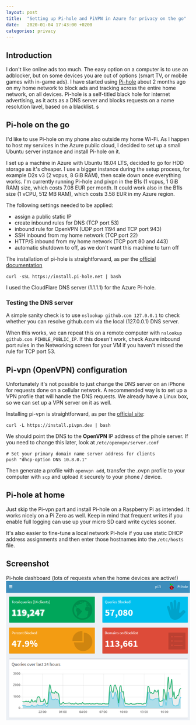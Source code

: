 ```yaml
---
layout: post
title:  "Setting up Pi-hole and PiVPN in Azure for privacy on the go"
date:   2020-01-04 17:43:00 +0200
categories: privacy
---
```


## Introduction

I don't like online ads too much. The easy option on a computer is to use an adblocker, but on some devices you are out of options (smart TV, or mobile games with in-game ads).
I have started using [Pi-hole](https://pi-hole.net) about 2 months ago on my home network to block ads and tracking across the entire home network, on all devices. 
Pi-hole is a self-titled black hole for internet advertising, as it acts as a DNS server and blocks requests on a name resolution lavel, based on a blacklist.
s
## Pi-hole on the go

I'd like to use Pi-hole on my phone also outside my home Wi-Fi. As I happen to host my services in the Azure public cloud, I decided to set up a small Ubuntu server instance and install Pi-hole on it.

I set up a machine in Azure with Ubuntu 18.04 LTS, decided to go for HDD storage as it's cheaper. I use a bigger instance during the setup process, for example D2s v3 (2 vcpus, 8 GiB RAM), then scale down once everything works. I'm currently running Pi-hole and pivpn in the B1s (1 vcpus, 1 GiB RAM) size, which costs 7.08 EUR per month. It could work also in the B1ls size (1 vCPU, 512 MB RAM), which costs 3.58 EUR in my Azure region.

The following settings needed to be applied:

- assign a public static IP
- create inbound rules for DNS (TCP port 53)
- inbound rule for OpenVPN (UDP port 1194 and TCP port 943)
- SSH inbound from my home network (TCP port 22)
- HTTP/S inbound from my home network (TCP port 80 and 443)
- automatic shutdown to off, as we don't want this machine to turn off

The installation of pi-hole is straightforward, as per the [official documentation](https://docs.pi-hole.net/main/basic-install/)

    curl -sSL https://install.pi-hole.net | bash

I used the CloudFlare DNS server (1.1.1.1) for the Azure Pi-hole.

### Testing the DNS server

A simple sanity check is to use `nslookup github.com 127.0.0.1` to check whether you can resolve github.com via the local (127.0.0.1) DNS server. 

When this works, we can repeat this on a remote computer with `nslookup github.com PIHOLE_PUBLIC_IP`. If this doesn't work, check Azure inbound port rules in the Networking screen for your VM if you haven't missed the rule for TCP port 53. 

## Pi-vpn (OpenVPN) configuration

Unfortunately it's not possible to just change the DNS server on an iPhone for requests done on a cellular network. A recommended way is to set up a VPN profile that will handle the DNS requests. We already have a Linux box, so we can set up a VPN server on it as well.

Installing pi-vpn is straightforward, as per the [official site](https://pivpn.dev/):

    curl -L https://install.pivpn.dev | bash

We should point the DNS to the **OpenVPN** IP address of the pihole server. If you need to change this later, look at `/etc/openvpn/server.conf`  

    # Set your primary domain name server address for clients
    push "dhcp-option DNS 10.8.0.1" 
    
Then generate a profile with `openvpn add`, transfer the .ovpn profile to your computer with `scp` and upload it securely to your phone / device.

## Pi-hole at home

Just skip the Pi-vpn part and install Pi-hole on a Raspberry Pi as intended. It works nicely on a Pi Zero as well. Keep in mind that frequent writes if you enable full logging can use up your micro SD card write cycles sooner. 

It's also easier to fine-tune a local network Pi-hole if you use static DHCP address assignments and then enter those hostnames into the `/etc/hosts` file. 

## Screenshot

Pi-hole dashboard (lots of requests when the home devices are active!)
![screenshot](/assets/pihole-dashboard.PNG)
